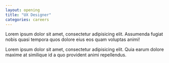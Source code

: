 ```yaml
---
layout: opening
title: "UX Designer"
categories: careers
---
```

Lorem ipsum dolor sit amet, consectetur adipisicing elit. Assumenda fugiat nobis quasi tempora quos dolore eius eos quam voluptas animi!
<!--more-->

Lorem ipsum dolor sit amet, consectetur adipisicing elit. Quia earum dolore maxime at similique id a quo provident animi repellendus.